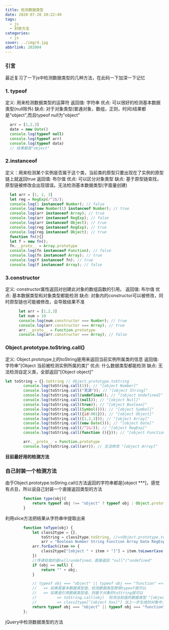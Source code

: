 ```yaml
---
title: 检测数据类型
date: 2020-07-28 20:22:49
tags: 
  - js
  - 封装方法
categories:
  - js
cover: ../img/4.jpg
abbrlink: 202004
---
```


### 引言

最近复习了一下js中检测数据类型的几种方法，在此码一下加深一下记忆

### 1. typeof

定义: 用来检测数据类型的运算符
返回值: 字符串
优点: 可以很好的检测基本数据类型(null除外)
缺点: 对于对象类型(普通对象，数组，正则，时间)结果都是"object",而且typeof null为"object"

```js
  arr = [1,2,3]
  date = new Date()
  console.log(typeof null)
  console.log(typeof arr)
  console.log(typeof data)
  // 结果都是"object"
```
### 2.instanceof

定义：用来检测某个实例是否属于这个类，当前类的原型只要出现在了实例的原型链上就返回true
返回值: 布尔值
优点: 可以区分对象类型
缺点: 基于原型链查找，原型链被修改会出现错误。无法检测基本数据类型(字面量创建)

```js
  let arr = [1, 2, 3]
  let reg = RegExp(/^2$/);
  console.log(1 instanceof Number); // false
  console.log(new Number(1) instanceof Number); // true
  console.log(arr instanceof Array); // true
  console.log(arr instanceof RegExp); // false
  console.log(arr instanceof Object); // true
  console.log(reg instanceof RegExp); // true
  console.log(reg instanceof Object); // true
  function fn(){}
  let f = new fn();
  fn.__proto__ = Array.prototype
  console.log(fn instanceof Function); // false
  console.log(fn instanceof Array); // true
  console.log(f instanceof fn); // true
  console.log(f instanceof Array); // false
```

### 3.constructor

定义: constructor属性返回对创建此对象的数组函数的引用。
返回值: 布尔值
优点: 基本数据类型和对象类型都能检测
缺点: 对象内的constructor可以被修改，同时原型链也可能被修改，会导致结果不准

```js
      let arr = [1,2,3]
      let num = 10
      console.log(num.constructor === Number); // true
      console.log(arr.constructor === Array); // true
      arr.__proto__ = Function.prototype
      console.log(arr.constructor === Array); // false
```

### Object.prototype.toString.call()

定义: Object.prototype上的toString是用来返回当前实例所属类的信息
返回值: 字符串"[Object 当前被检测实例所属的类]"
优点: 什么数据类型都能检测
缺点: 无法检测自定义类，全部返回"[Object object]"

```js
let toString = {}.toString // Object.prototype.toString
        console.log(toString.call(1)); // "[object Number]"
        console.log(toString.call("芜湖")); // "[object String]"
        console.log(toString.call(undefined)); // "[object Undefined]"
        console.log(toString.call(null)); // "[object Null]"
        console.log(toString.call(true)); // "[object Boolean]"
        console.log(toString.call(Symbol())); // "[object Symbol]"
        console.log(toString.call({id:001})); // "[object Object]"
        console.log(toString.call([1,2,3])); // "[object Array]"
        console.log(toString.call(new Date())); // "[object Date]"
        console.log(toString.call(/^2&/)); // "[object RegExp]"
        console.log(toString.call(function (){})); // "[object Function]"

        arr.__proto__ = Function.prototype
        console.log(toString.call(arr)); // 无法修改 "[object Array]"
```

**目前最好用的检测方法**

### 自己封装一个检测方法

由于Object.prototype.toString.call()方法返回的字符串都是[object ***]，感觉有点丑，所以说自己封装一个直接返回类型的方法

```js
        function type(obj){
            return typeof obj !== "object" ? typeof obj : Object.prototype.toString.call(obj).slice(8, -1).toLowerCase();
        }
```

利用slice方法把结果从字符串中提取出来

```js
        function toType(obj) {
            let class2type = {},
                toString = class2type.toString, //=>Object.prototype.toString
                arr = "Boolean Number String Function Array Date RegExp Object Error Symbol".split(" ");
            arr.forEach(item => {
                class2type["[object " + item + "]"] = item.toLowerCase();
            })
            //传递给我的是null/undefined，直接返回 "null"/"undefined"
            if (obj == null) {
                return "" + obj;
            }

            // typeof obj === "object" || typeof obj === "function" =>引用数据类型
            //   => 如果是基本数据类型值，检测数据类型使用typeof就可以
            //   => 如果是引用数据类型值，则基于对象的toString就可以
            //         => toString.call(obj)  检测当前值的数据类型 "[object Xxx]"
            //         => class2type["[object Xxx]"] 当上一步生成的对象中，基于对应的属性名，找到属性值（所属的数据类型），如果没有则返回 "object"
            return typeof obj === "object" || typeof obj === "function" ? class2type[toString.call(obj)] || "object" : typeof obj;
        };
```

jQuery中检测数据类型的方法

